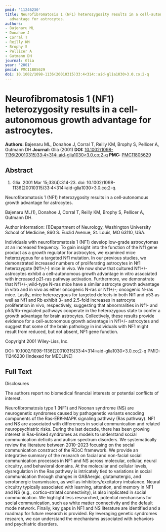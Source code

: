 ```yaml
---
pmid: '11246230'
title: Neurofibromatosis 1 (NF1) heterozygosity results in a cell-autonomous growth
  advantage for astrocytes.
authors:
- Bajenaru ML
- Donahoe J
- Corral T
- Reilly KM
- Brophy S
- Pellicer A
- Gutmann DH
journal: Glia
year: '2001'
pmcid: PMC11805629
doi: 10.1002/1098-1136(20010315)33:4<314::aid-glia1030>3.0.co;2-q
---
```


# Neurofibromatosis 1 (NF1) heterozygosity results in a cell-autonomous growth advantage for astrocytes.
**Authors:** Bajenaru ML, Donahoe J, Corral T, Reilly KM, Brophy S, Pellicer A, Gutmann DH
**Journal:** Glia (2001)
**DOI:** [10.1002/1098-1136(20010315)33:4<314::aid-glia1030>3.0.co;2-q](https://doi.org/10.1002/1098-1136(20010315)33:4<314::aid-glia1030>3.0.co;2-q)
**PMC:** [PMC11805629](https://www.ncbi.nlm.nih.gov/pmc/articles/PMC11805629/)

## Abstract

1. Glia. 2001 Mar 15;33(4):314-23. doi: 
10.1002/1098-1136(20010315)33:4<314::aid-glia1030>3.0.co;2-q.

Neurofibromatosis 1 (NF1) heterozygosity results in a cell-autonomous growth 
advantage for astrocytes.

Bajenaru ML(1), Donahoe J, Corral T, Reilly KM, Brophy S, Pellicer A, Gutmann 
DH.

Author information:
(1)Department of Neurology, Washington University School of Medicine, 860 S. 
Euclid Avenue, St. Louis, MO 63110, USA.

Individuals with neurofibromatosis 1 (NF1) develop low-grade astrocytomas at an 
increased frequency. To gain insight into the function of the Nf1 gene product 
as a growth regulator for astrocytes, we examined mice heterozygous for a 
targeted Nf1 mutation. In our previous studies, we demonstrated increased 
numbers of proliferating astrocytes in Nf1 heterozygote (Nf1+/-) mice in vivo. 
We now show that cultured Nf1+/- astrocytes exhibit a cell-autonomous growth 
advantage in vitro associated with increased p21-ras pathway activation. 
Furthermore, we demonstrate that Nf1+/-;wild-type N-ras mice have a similar 
astrocyte growth advantage in vitro and in vivo as either oncogenic N-ras or 
Nf1+/-; oncogenic N-ras mice. Lastly, mice heterozygous for targeted defects in 
both Nf1 and p53 as well as Nf1 and Rb exhibit 3- and 2.5-fold increases in 
astrocyte proliferation in vivo, respectively, suggesting that abnormalities in 
Nf1- and p53/Rb-regulated pathways cooperate in the heterozygous state to confer 
a growth advantage for brain astrocytes. Collectively, these results provide 
evidence for a cell-autonomous growth advantage in Nf1+/- astrocytes and suggest 
that some of the brain pathology in individuals with NF1 might result from 
reduced, but not absent, NF1 gene function.

Copyright 2001 Wiley-Liss, Inc.

DOI: 10.1002/1098-1136(20010315)33:4<314::aid-glia1030>3.0.co;2-q
PMID: 11246230 [Indexed for MEDLINE]

## Full Text

Disclosures

The authors report no biomedical financial interests or potential conflicts of interest.

Neurofibromatosis type 1 (NF1) and Noonan syndrome (NS) are neurogenetic syndromes caused by pathogenetic variants encoding components of the Ras-ERK-MAPK signaling pathway (Ras pathway). NF1 and NS are associated with differences in social communication and related neuropsychiatric risks. During the last decade, there has been growing interest in Ras-linked syndromes as models to understand social communication deficits and autism spectrum disorders. We systematically review the literature between 2010–2023 focusing on the social communication construct of the RDoC framework. We provide an integrative summary of the research on facial and non-facial social communication processes in NF1 and NS across molecular, cellular, neural circuitry, and behavioral domains. At the molecular and cellular levels, dysregulation in the Ras pathway is intricately tied to variations in social communication through changes in GABAergic, glutamatergic, and serotonergic transmission, as well as inhibitory/excitatory imbalance. Neural circuitry typically associated with learning, attention, and memory in NF1 and NS (e.g., cortico-striatal connectivity), is also implicated in social communication. We highlight less researched, potential mechanisms for social communication, such as white matter connectivity and the default mode network. Finally, key gaps in NF1 and NS literature are identified and a roadmap for future research is provided. By leveraging genetic syndromes research, we can understand the mechanisms associated with behaviors and psychiatric disorders.
